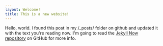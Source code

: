 ```yaml
---
layout: Welcome!
title: This is a new website!
---
```


Hello, world. I found this post in my /_posts/ folder on github and updated it with the text you're reading now. I'm going to read the  [Jekyll Now repository](https://github.com/barryclark/jekyll-now) on GitHub for more info.
